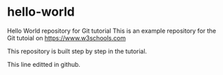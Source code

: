 # hello-world
Hello World repository for Git tutorial
This is an example repository for the Git tutoial on https://www.w3schools.com

This repository is built step by step in the tutorial.

This line editted in github.
